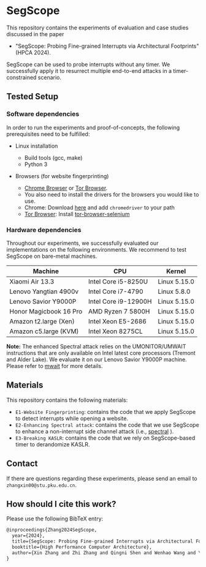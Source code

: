 # SegScope

This repository contains the experiments of evaluation and case studies discussed in the paper  
* "SegScope: Probing Fine-grained Interrupts via Architectural Footprints" (HPCA 2024).
  
SegScope can be used to probe interrupts without any timer. We successfully apply it to resurrect multiple end-to-end attacks in a timer-constrained scenario.

## Tested Setup

### Software dependencies

In order to run the experiments and proof-of-concepts, the following prerequisites need to be fulfilled:

* Linux installation
  * Build tools (gcc, make)
  * Python 3

* Browsers (for website fingerprinting)
  * [Chrome Browser](https://www.google.com/chrome/) or [Tor Browser](https://www.torproject.org/download/).
  * You also need to install the drivers for the browsers you would like to use.
  - Chrome: Download [here](https://chromedriver.chromium.org/downloads) and add `chromedriver` to your path
  - [Tor Browser](https://www.torproject.org): Install [tor-browser-selenium](https://github.com/webfp/tor-browser-selenium)

### Hardware dependencies

Throughout our experiments, we successfully evaluated our implementations on the following environments. We recommend to test SegScope on bare-metal machines.

| Machine                | CPU                  | Kernel          |
| ---------------------- | -------------------  | --------------- |
| Xiaomi Air 13.3        | Intel Core i5-8250U  | Linux 5.15.0    |
| Lenovo Yangtian 4900v  | Intel Core i7-4790   | Linux 5.8.0     |
| Lenovo Savior Y9000P   | Intel Core i9-12900H | Linux 5.15.0    |
| Honor Magicbook 16 Pro | AMD Ryzen 7 5800H    | Linux 5.15.0    |
| Amazon t2.large (Xen)  | Intel Xeon E5-2686   | Linux 5.15.0    |
| Amazon c5.large (KVM)  | Intel Xeon 8275CL    | Linux 5.15.0    |

 **Note:** The enhanced Spectral attack relies on the UMONITOR/UMWAIT instructions that are only available on Intel latest core processors (Tremont and Alder Lake). We evaluate it on our Lenovo Savior Y9000P machine. Please refer to [mwait](https://github.com/cispa/mwait) for more details.


## Materials

This repository contains the following materials:

* `E1-Website Fingerprinting`: contains the code that we apply SegScope to detect interrupts while opening a website.
* `E2-Enhancing Spectral attack`: contains the code that we use SegScope to enhance a non-interrupt side channel attack (i.e., [spectral](https://github.com/cispa/mwait) ).
* `E3-Breaking KASLR`: contains the code that we rely on SegScope-based timer to derandomize KASLR.

## Contact

If there are questions regarding these experiments, please send an email to `zhangxin00@stu.pku.edu.cn`.

## How should I cite this work?

Please use the following BibTeX entry:

```latex
@inproceedings{Zhang2024SegScope,
  year={2024},
  title={SegScope: Probing Fine-grained Interrupts via Architectural Footprints},
  booktitle={High Performance Computer Architecture},
  author={Xin Zhang and Zhi Zhang and Qingni Shen and Wenhao Wang and Yansong Gao and Zhuoxi Yang and Jiliang Zhang}
}
